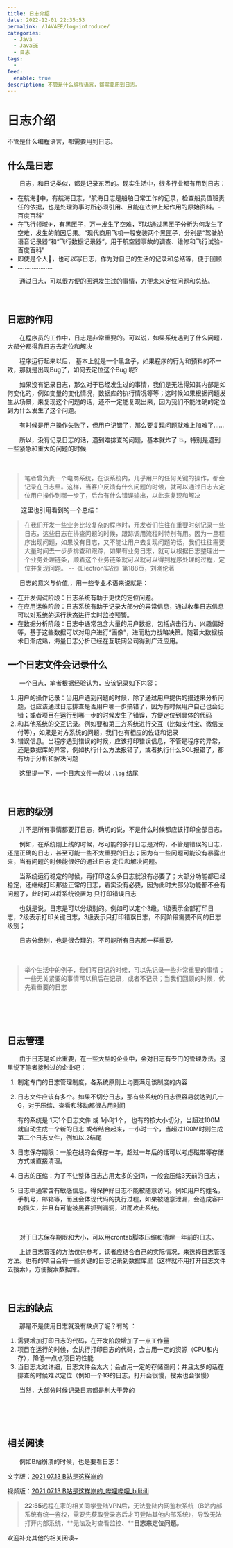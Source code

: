 ```yaml
---
title: 日志介绍
date: 2022-12-01 22:35:53
permalink: /JAVAEE/log-introduce/
categories:
  - Java
  - JavaEE
  - 日志
tags:
  - 
feed:
  enable: true
description: 不管是什么编程语言，都需要用到日志。
---
```

# 日志介绍

不管是什么编程语言，都需要用到日志。

<!-- more -->

## 什么是日志



　　日志，和日记类似，都是记录东西的。现实生活中，很多行业都有用到日志：



* 在航海🚢中，有航海日志，“航海日志是船舶日常工作的记录，检查船员值班责任的依据，也是处理海事时所必须引用、且能在法律上起作用的原始资料。-百度百科”
* 在飞行领域✈，有黑匣子，万一发生了空难，可以通过黑匣子分析为何发生了空难，发生的前因后果。“现代商用飞机一般安装两个黑匣子，分别是“驾驶舱语音记录器”和“飞行数据记录器”，用于航空器事故的调查、维修和飞行试验- 百度百科”
* 即使是个人🧑，也可以写日志，作为对自己的生活的记录和总结等，便于回顾
* ....................

　　通过日志，可以很方便的回溯发生过的事情，方便未来定位问题和总结。

　　‍

## 日志的作用

　　在程序员的工作中，日志是非常重要的。可以说，如果系统遇到了什么问题，大部分都得靠日志去定位和解决

　　程序运行起来以后， 基本上就是一个黑盒子，如果程序的行为和预料的不一致，那就是出现Bug了，如何去定位这个Bug 呢?  

　　如果没有记录日志，那么对于已经发生过的事情，我们是无法得知其内部是如何变化的，例如变量的变化情况，数据库的执行情况等等；这时候如果根据问题发生从场景，来复现这个问题的话，还不一定能复现出来，因为我们不能准确的定位到为什么发生了这个问题。

　　有时候是用户操作失败了，但用户记错了，那么要复现问题就难上加难了……  

　　所以，没有记录日志的话，遇到难排查的问题，基本就炸了 💥，特别是遇到一些紧急和重大的问题的时候

　　‍

> 笔者曾负责一个电商系统，在该系统内，几乎用户的任何关键的操作，都会记录在日志里。这样，当客户反馈有什么问题的时候，就可以通过日志去定位用户操作到哪一步了，后台有什么错误输出，以此来复现和解决

　　‍
这里也引用看到的一个总结：

> 在我们开发一些业务比较复杂的程序时，开发者们往往在重要时刻记录一些日志，这些日志在排查问题的时候，跟踪调用流程时特别有用。因为一旦程序出现问题，如果没有日志，又不能让用户去复现问题的话，我们往往需要大量时间去一步步排查和跟踪，如果有业务日志，就可以根据日志整理出一个业务处理链条，顺着这个业务链条就可以就可以得到程序处理的过程，定位并复现问题。 --《Electron实战》第188页，刘晓伦著
　　‍

　　‍日志的意义与价值,，用一些专业术语来说就是：

* 在开发调试阶段：日志系统有助于更快的定位问题。
* 在应用运维阶段：日志系统有助于记录大部分的异常信息，通过收集日志信息可以对系统的运行状态进行实时监控预警。
* 在数据分析阶段：日志中通常包含大量的用户数据，包括点击行为、兴趣偏好等，基于这些数据可以对用户进行“画像”，进而助力战略决策。随着大数据技术日渐成熟，海量日志分析已经在互联网公司得到广泛应用。

## 一个日志文件会记录什么

　　一个日志，笔者根据经验认为，应该记录如下内容：

1. 用户的操作记录：当用户遇到问题的时候，除了通过用户提供的描述来分析问题，也应该通过日志排查是否用户哪一步搞错了，因为有时候用户自己也会记错；或者项目在运行到哪一步的时候发生了错误，方便定位到具体的代码
2. 和其他系统的交互记录。例如要和第三方系统进行交互（比如支付宝、微信支付等），如果是对方系统的问题，我们也有相应的佐证和记录
3. 错误信息。当程序遇到错误的时候，应该打印错误信息，不管是程序的异常，还是数据库的异常，例如执行什么方法报错了，或者执行什么SQL报错了，都有助于分析和解决问题

　　‍这里提一下，一个日志文件一般以 `.log` 结尾

　　‍

## 日志的级别

　　并不是所有事情都要打日志，确切的说，不是什么时候都应该打印全部日志。

　　例如，在系统刚上线的时候，尽可能的多打日志是对的，不管是错误的日志，还是正确的日志，甚至可能一些不太重要的日志；因为有一些问题可能没有暴露出来，当有问题的时候能很好的通过日志 定位和解决问题。

　　当系统运行稳定的时候，再打印这么多日志就没有必要了；大部分功能都已经稳定，还继续打印那些正常的日志，着实没有必要，因为此时大部分功能都不会有问题了，此时可以将系统设置为 只打印错误日志

　　也就是说，日志是可以分级别的。例如可以定个3级，1级表示全部打印日志，2级表示打印关键日志，3级表示只打印错误日志，不同阶段需要不同的日志级别；

　　日志分级别，也是很合理的，不可能所有日志都一样重要。

　　‍

> 举个生活中的例子，我们写日记的时候，可以先记录一些非常重要的事情；一些无关紧要的事情可以稍后在记录，或者不记录；当我们回顾的时候，优先看重要的日志

　　‍

　　‍

## 日志管理

　　由于日志是如此重要，在一些大型的企业中，会对日志有专门的管理办法。这里说下笔者接触过的企业吧：

1. 制定专门的日志管理制度，各系统原则上均要满足该制度的内容
2. 日志文件应该有多个。如果不切分日志，那有些系统的日志很容易就达到几十G，对于压缩、查看和移动都很占用时间

    有的系统是 1天1个日志文件 或 1小时1个，
    也有的按大小切分，当超过100M就自动生成一个新的日志
    或者结合起来，一小时一个，当超过100M时则生成第二个日志文件，例如以.2结尾
3. 日志保存期限：一般在线的会保存一年，超过一年后的话可以考虑磁带等存储方式或直接清理。
4. 日志的压缩：为了不让整体日志占用太多的空间，一般会压缩3天前的日志；
5. 日志中通常含有敏感信息，得保护好日志不能被随意访问。例如用户的姓名，手机号，邮箱等，而且会体现代码的执行过程，如果被随意泄漏，会造成客户的损失，并且有可能被黑客抓到漏洞，进而攻击系统。

　　‍

　　对于日志保存期限和大小，可以用crontab脚本压缩和清理一年前的日志。

　　上述日志管理的方法仅供参考，读者应结合自己的实际情况，来选择日志管理方法。也有的项目会将一些关键的日志记录到数据库里（这样就不用打开日志文件去搜索），方便搜索数据库。

　　‍

## 日志的缺点

　　那是不是使用日志就没有缺点了呢？有的 ：

1. 需要增加打印日志的代码，在开发阶段增加了一点工作量
2. 项目在运行的时候，会执行打印日志的代码，会占用一定的资源（CPU和内存），降低一点点项目的性能
3. 当日志太过详细，日志文件会太大；会占用一定的存储空间；并且太多的话在排查的时候难以定位（例如一个1G的日志，打开会很慢，搜索也会很慢）

　　当然，大部分时候记录日志都是利大于弊的

　　‍

　　‍

## 相关阅读

　　‍例如B站崩溃的时候，也是要看日志：

文字版：[2021.07.13 B站是这样崩的](https://mp.weixin.qq.com/s?search_click_id=17423342161964662460-1669850347985-1121168434&__biz=Mzg3Njc0NTgwMg==&mid=2247487272&idx=1&sn=038a30ce61706c97e3397eee982b1486&chksm=cf2cca0df85b431bfd4990de108d5bc92690531db2874aace4c27af9c3baed46ab9b58461abf&scene=7&clicktime=1669850348&enterid=1669850348&ascene=65&devicetype=iOS16.0&version=18001e30&nettype=WIFI&abtest_cookie=AAACAA%3D%3D&lang=zh_CN&fontScale=100&exportkey=n_ChQIAhIQifCWecQ36j9wF5ZrDd3WrxLZAQIE97dBBAEAAAAAAHD8NPQoKk0AAAAOpnltbLcz9gKNyK89dVj0mPIFBWnIVaPweqv%2BRCtqWe%2B%2BVo12dg1tXHfZdgalWMSJWo7TzcZTT0RQj4fJMsVGEnoJyeW2nzKY84OiBPVy5a%2B%2FnQBpugdGchzTNxgxexjtzozucqttO5JKsBK3rLM%2B8WQFmiDgEty4F08dvKdJw97J9KBWx2CcGjEwUPlyNfErG%2BzjDIja6K%2FJCgFGJy8EQERuR7cyZTvmoyZqpbGEZYc9jEccscmLOQ5KOVTkn3yLG%2BA%3D&pass_ticket=%2Fwj06Po%2BqDDrrjF1dRfWjnK2jDfqOw9GQlQP0DHZztVWCmtbtEa%2FT%2F%2BGwQzjuqXO&wx_header=3)

视频版：[2021.07.13 B站是这样崩的_哔哩哔哩_bilibili](https://www.bilibili.com/video/BV18U4y1B7nA)

> **22:55**远程在家的相关同学登陆VPN后，无法登陆内网鉴权系统（B站内部系统有统一鉴权，需要先获取登录态后才可登陆其他内部系统），导致无法打开内部系统，**无法及时查看监控、****日志来定位问题。**

欢迎补充其他的相关阅读~